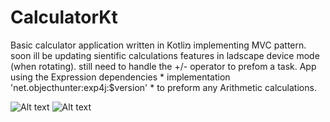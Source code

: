 # CalculatorKt
Basic calculator application written in Kotliמ implementing MVC pattern.
soon ill be updating sientific calculations features in ladscape device mode (when rotating). 
still need to handle the +/- operator to prefom a task.
App using the Expression dependencies * implementation 'net.objecthunter:exp4j:$version' *
to preform any Arithmetic calculations.


![Alt text](https://user-images.githubusercontent.com/51088574/85425486-e96f1000-b581-11ea-9c24-1e8312c5ae4f.png) ![Alt text](https://user-images.githubusercontent.com/51088574/85425637-1a4f4500-b582-11ea-8ac2-47b57c820345.png)
